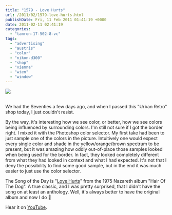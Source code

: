 ```yaml
---
title: "1579 - Love Hurts"
url: /2011/02/1579-love-hurts.html
publishDate: Fri, 11 Feb 2011 01:41:19 +0000
date: 2011-02-11 02:41:19
categories: 
  - "tamron-17-502-8-vc"
tags: 
  - "advertising"
  - "austris"
  - "color"
  - "nikon-d300"
  - "shop"
  - "vienna"
  - "wien"
  - "window"
---
```

<div class="container">
<div class="center"><a target="_blank" href="https://d25zfm9zpd7gm5.cloudfront.net/1200x1200/2011/20110209_084733_ps.jpg"><img src="https://d25zfm9zpd7gm5.cloudfront.net/0600x0600/2011/20110209_084733_ps.jpg" /></a></div>
</div>
<br />

We had the Seventies a few days ago, and when I passed this "Urban Retro" shop today, I just couldn't resist.

 By the way, it's interesting how we see color, or better, how we see colors being influenced by surrounding colors. I'm still not sure if I got the border right. I mixed it with the Photoshop color selector. My first take had been to just sample one of the colors in the picture. Intuitively one would expect every single color and shade in the yellow/orange/brown spectrum to be present, but it was amazing how oddly out-of-place those samples looked when being used for the border. In fact, they looked completely different from what they had looked in context and what I had expected. It's not that I deny the possibility to find some good sample, but in the end it was much easier to just use the color selector.

The Song of the Day is "<a target="_blank" href="http://www.lyricsmode.com/lyrics/n/nazareth/love_hurts.html">Love Hurts</a>" from the 1975 Nazareth album "Hair Of The Dog". A true classic, and I was pretty surprised, that I didn't have the song on at least an anthology. Well, it's always better to have the original album and now I do 🙂

Hear it on <a target="_blank" href="http://www.youtube.com/watch?v=soDZBW-1P04">YouTube</a>.


